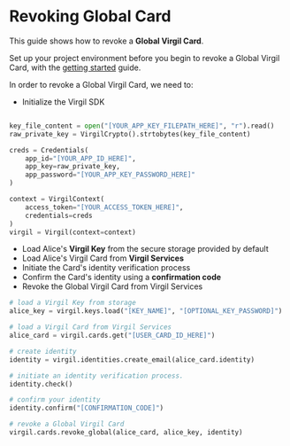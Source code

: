 # Revoking Global Card

This guide shows how to revoke a **Global Virgil Card**.

Set up your project environment before you begin to revoke a Global Virgil Card, with the [getting started](https://github.com/VirgilSecurity/virgil-sdk-python/blob/docs-review/documentation/guides/configuration/client-configuration.md) guide.

In order to revoke a Global Virgil Card, we need to:

-  Initialize the Virgil SDK

```python

key_file_content = open("[YOUR_APP_KEY_FILEPATH_HERE]", "r").read()
raw_private_key = VirgilCrypto().strtobytes(key_file_content)

creds = Credentials(
    app_id="[YOUR_APP_ID_HERE]",
    app_key=raw_private_key,
    app_password="[YOUR_APP_KEY_PASSWORD_HERE]"
)

context = VirgilContext(
    access_token="[YOUR_ACCESS_TOKEN_HERE]",
    credentials=creds
)
virgil = Virgil(context=context)
```

- Load Alice's **Virgil Key** from the secure storage provided by default
- Load Alice's Virgil Card from **Virgil Services**
- Initiate the Card's identity verification process
- Confirm the Card's identity using a **confirmation code**
- Revoke the Global Virgil Card from Virgil Services

```python
# load a Virgil Key from storage
alice_key = virgil.keys.load("[KEY_NAME]", "[OPTIONAL_KEY_PASSWORD]")

# load a Virgil Card from Virgil Services
alice_card = virgil.cards.get("[USER_CARD_ID_HERE]")

# create identity
identity = virgil.identities.create_email(alice_card.identity)

# initiate an identity verification process.
identity.check()

# confirm your identity
identity.confirm("[CONFIRMATION_CODE]")

# revoke a Global Virgil Card
virgil.cards.revoke_global(alice_card, alice_key, identity)
```
